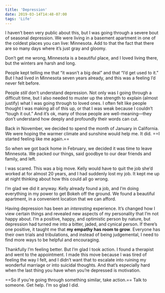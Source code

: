 ```yaml
---
title: 'Depression'
date: 2019-03-14T14:48-07:00
tags: 'Life'
---
```

I haven’t been very public about this, but I was going through a severe bout of seasonal depression. We were living in a basement apartment in one of the coldest places you can live: Minnesota. Add to that the fact that there are so many days where it’s just gray and gloomy.

Don’t get me wrong, Minnesota is a beautiful place, and I loved living there, but the winters are harsh and long.

People kept telling me that “it wasn’t a big deal” and that “I’d get used to it.” But I had lived in Minnesota seven years already, and this was a feeling I’d never felt before.

People *still* don’t understand depression. Not only was I going through a difficult time, but I also needed to muster up the strength to explain (almost justify) what I was going through to loved ones. I often felt like people thought I was making all of this up, or that I was weak because I couldn’t “tough it out.” And it’s ok, many of those people are well-meaning—they don’t understand how deeply and profoundly their words can cut.

Back in November, we decided to spend the month of January in California. We were hoping the warmer climate and sunshine would help me. It did. ==I started feeling like me again.==

So when we got back home in February, we decided it was time to leave Minnesota. We packed our things, said goodbye to our dear friends and family, and left.

I was scared. This was a big move. Kelly would have to quit the job she’d worked at for almost 20 years, and I had suddenly lost my job. It kept me up at night thinking about how this could all go wrong.

I’m glad we did it anyway. Kelly already found a job, and I’m doing everything in my power to get Bokeh off the ground. We found a beautiful apartment, in a convenient location that we can afford.

Having depression has been an *interesting* experience. It’s changed how I view certain things and revealed new aspects of my personality that I’m not happy about. I’m a positive, happy, and optimistic person by nature, but depression had turned me into a bitter, jaded, and cynical person. If there’s one positive, it taught me that **my empathy has room to grow**. Everyone has their own trials and tribulations, and instead of being judgemental, I need to find more ways to be helpful and encouraging.

Thankfully I’m feeling better. But I’m glad I took action. I found a therapist and went to the appointment. I made this move because I was tired of feeling the way I felt, and I didn’t want that to escalate into ruining my wonderful marriage or into suicidal thoughts. And that’s especially hard when the last thing you have when you’re depressed is motivation.

==So if you’re going through something similar, take action.== Talk to someone. Get help. I’m so glad I did.
